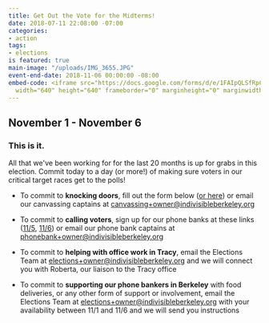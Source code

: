 ```yaml
---
title: Get Out the Vote for the Midterms!
date: 2018-07-11 22:08:00 -07:00
categories:
- action
tags:
- elections
is featured: true
main-image: "/uploads/IMG_3655.JPG"
event-end-date: 2018-11-06 00:00:00 -08:00
embed-code: <iframe src="https://docs.google.com/forms/d/e/1FAIpQLSfRpCQiXRmmM-fp57LYvnvOQSlfoedWDJLTBna5B14ovCAzyA/viewform?embedded=true"
  width="640" height="640" frameborder="0" marginheight="0" marginwidth="0">Loading...</iframe>
---
```


## November 1 - November 6

### This is it.

All that we've been working for for the last 20 months is up for grabs in this election. Commit today to a day (or more!) of making sure voters in our critical target races get to the polls!

- To commit to **knocking doors**, fill out the form below ([or here](https://docs.google.com/forms/d/e/1FAIpQLSfRpCQiXRmmM-fp57LYvnvOQSlfoedWDJLTBna5B14ovCAzyA/viewform)) or email our canvassing captains at [canvassing+owner@indivisibleberkeley.org](mailto:canvassing+owner@indivisibleberkeley.org)

- To commit to **calling voters**, sign up for our phone banks at these links ([11/5](https://docs.google.com/forms/d/e/1FAIpQLSdQPXXGRh2weQ3-7BV4uwMdqdbVnKTBa3EC8so_tD7qKqp5Fw/viewform), [11/6](https://docs.google.com/forms/d/e/1FAIpQLSevVKvLl-TirfEoXhPsyGgmHGnKFBFJ-6hhXcfWv2bw6YqppA/viewform)) or email our phone bank captains at [phonebank+owner@indivisibleberkeley.org](mailto:phonebank+owner@indivisibleberkeley.org)

- To commit to **helping with office work in Tracy**, email the Elections Team at [elections+owner@indivisibleberkeley.org](mailto:elections+owner@indivisibleberkeley.org) and we will connect you with Roberta, our liaison to the Tracy office

- To commit to **supporting our phone bankers in Berkeley** with food deliveries, or any other form of support or involvement, email the Elections Team at [elections+owner@indivisibleberkeley.org](mailto:elections+owner@indivisibleberkeley.org) with your availability between 11/1 and 11/6 and we will send you instructions